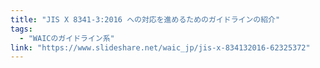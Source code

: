 ```yaml
---
title: "JIS X 8341-3:2016 への対応を進めるためのガイドラインの紹介"
tags:
  - "WAICのガイドライン系"
link: "https://www.slideshare.net/waic_jp/jis-x-834132016-62325372"
---
```

